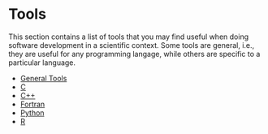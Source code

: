 # Tools

This section contains a list of tools that you may find useful
when doing software development in a scientific context.  Some
tools are general, i.e., they are useful for any programming
langage, while others are specific to a particular language.

  * [General Tools](general.md)
  * [C](C.md)
  * [C++](C-plus-plus.md)
  * [Fortran](Fortran.md)
  * [Python](Python.md)
  * [R](R.md)
